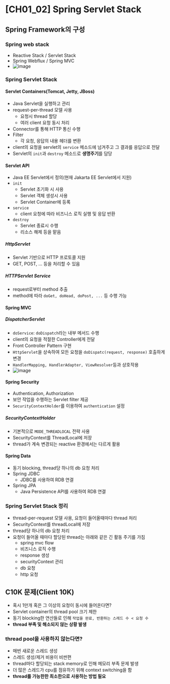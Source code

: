 # [CH01_02] Spring Servlet Stack

## Spring Framework의 구성

### Spring web stack
- Reactive Stack / Servlet Stack
- Spring Webflux / Spring MVC
- ![image](https://github.com/Wshid/spring_webflux/assets/10006290/f061a78b-da65-4a9e-b5d1-53e6d0e59ccf)

### Spring Servlet Stack

#### Servlet Containers(Tomcat, Jetty, JBoss)
- Java Servlet을 실행하고 관리
- request-per-thread 모델 사용
  - 요청시 thread 할당
  - 여러 client 요청 동시 처리
- Connector를 통해 HTTP 통신 수행
- Filter
  - 각 요청, 응답의 내용 헤더를 변환
- client의 요청을 servlet의 `service` 메소드에 넘겨주고 그 결과를 응답으로 전달
- Servlet의 `init`과 `destroy` 메소드로 **생명주기**를 담당

#### Servlet API
- Java EE Servlet에서 정의(현재 Jakarta EE Servlet에서 지원)
- `init`
  - Servlet 초기화 시 사용
  - Servlet 객체 생성시 사용
  - Servlet Container에 등록
- `service`
  - client 요청에 따라 비즈니스 로직 실행 및 응답 반환
- `destroy`
  - Servlet 종료시 수행
  - 리소스 해제 등을 맡음

##### HttpServlet
- Servlet 기반으로 HTTP 프로토콜 지원
- GET, POST, ... 등을 처리할 수 있음

##### HTTPServlet Service
- request로부터 method 추출
- method에 따라 `doGet, doHead, doPost, ...` 등 수행 가능

#### Spring MVC

##### DispatcherServlet
- `doService`: `doDispatch`라는 내부 메서드 수행
- client의 요청을 적절한 Controller에게 전달
- Front Controller Pattern 구현
- `HttpServlet`을 상속하여 모든 요청을 `doDispatc(request, response)` 호출하게 변경
- `HandlerMapping, HandlerAdapter, ViewResolver`등과 상호작용
- ![image](https://github.com/Wshid/spring_webflux/assets/10006290/0e308996-7c12-4b03-bd16-af603606ae7e)


#### Spring Security
- Authentication, Authorization
- 보안 작업을 수행하는 Servlet filter 제공
- `SecurityContextHolder`를 이용하여 `authentication` 설정


##### SecurityContextHolder
- 기본적으로 `MODE_THREADLOCAL` 전략 사용
- SecurityContext를 ThreadLocal에 저장
- thread가 계속 변경되는 reactive 환경에서는 다르게 활용

#### Spring Data
- 동기 blocking, thread당 하나의 db 요청 처리
- Spring JDBC
  - JDBC를 사용하여 RDB 연결
- Spring JPA
  - Java Persistence API를 사용하여 RDB 연결

### Spring Servlet Stack 정리
- thread-per-request 모델 사용, 요청이 들어올때마다 thread 처리
- SecurityContext를 threadLocal에 저장
- thread당 하나의 db 요청 처리
- 요청이 들어올 때마다 할당된 thread는 아래와 같은 긴 활동 주기를 가짐
  - spring mvc flow
  - 비즈니스 로직 수행
  - response 생성
  - securityContext 관리
  - db 요청
  - http 요청

## C10K 문제(Client 10K)
- 혹시 1만개 혹은 그 이상의 요청이 동시에 들어온다면?
- Servlet container의 thread pool 크기 제한
- 동기 blocking한 연산들로 인해 `작업을 완료, 반환하는 스레드 수 < 요청 수`
- **thread 부족 및 해소되지 않는 상황 발생**

### thread pool을 사용하지 않는다면?
- 매번 새로운 스레드 생성
- 스레드 생성/제거 비용이 비싼편
- thread마다 할당되는 stack memory로 인해 메모리 부족 문제 발생
- 더 많은 스레드가 cpu를 점유하기 위해 context switching을 함
- **thread를 가능한한 최소한으로 사용하는 방법 필요**
